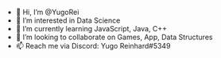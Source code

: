 - 👋 Hi, I’m @YugoRei
- 👀 I’m interested in Data Science
- 🌱 I’m currently learning JavaScript, Java, C++
- 💞️ I’m looking to collaborate on Games, App, Data Structures
- 📫 Reach me via Discord: Yugo Reinhard#5349

